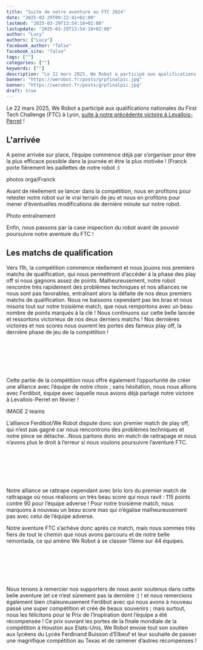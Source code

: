```yaml
---
title: "Suite de notre aventure au FTC 2024"
date: "2025-03-29T09:22:41+02:00"
lastmod: "2025-03-29T13:54:18+02:00"
lastupdate: "2025-03-29T13:54:18+02:00"
author: "Lucy"
authors: ["Lucy"]
facebook_author: "false"
facebook_site: "false"
tags: [""]
categories: [""]
keywords: [""]
description: "Le 22 mars 2025, We Robot a participé aux qualifications nationales du First Tech Challenge (FTC) à Lyon, suite à notre précédente victoire à Levallois-Perret !"
baneer: "https://werobot.fr/posts/grpfinalpic.jpg"
banner: "https://werobot.fr/posts/grpfinalpic.jpg"
draft: true
---
```

Le 22 mars 2025, We Robot a participé aux qualifications nationales du First Tech Challenge (FTC) à Lyon, [suite à notre précédente victoire à Levallois-Perret](https://werobot.fr/blog/we_robot_au_ftc_2024/) ! 
## L'arrivée

A peine arrivée sur place, l’équipe commence déjà par s’organiser pour être la plus efficace possible dans la journée et être la plus motivée ! (Franck porte fièrement les paillettes de notre robot :)

photos orga/Franck

Avant de réellement se lancer dans la compétition, nous en profitons pour retester notre robot sur le vrai terrain de jeu et nous en profitons pour mener d’éventuelles modifications de dernière minute sur notre robot.

Photo entraînement 

Enfin, nous passons par la case inspection du robot avant de pouvoir poursuivre notre aventure du FTC !

## Les matchs de qualification

Vers 11h, la compétition commence réellement et nous jouons nos premiers matchs de qualification, qui nous permettront d’accéder à la phase des play off si nous gagnons assez de points.
Malheureusement, notre robot rencontre très rapidement des problèmes techniques et nos alliances ne nous sont pas favorables, entraînant alors la défaite de nos deux premiers matchs de qualification. Nous ne baissons cependant pas les bras et nous misons tout sur notre troisième match, que nous remportons avec un beau nombre de points marqués à la clé ! Nous continuons sur cette belle lancée et ressortons victorieux de nos deux derniers matchs ! Nos dernières victoires et nos scores nous ouvrent les portes des fameux play off, la dernière phase de jeu de la compétition ! 


<br><br>
<center>
<div style="width: 100%; max-width: 700px;">
<img src="https://werobot.fr/posts/stratFerdi.jpg" alt="">
</div>
</center>
<br><br>

Cette partie de la compétition nous offre également l’opportunité de créer une alliance avec l’équipe de notre choix ; sans hésitation, nous nous allions avec Ferdibot, équipe avec laquelle nous avions déjà partagé notre victoire à Levallois-Perret en février ! 

IMAGE 2 teams

L’alliance Ferdibot/We Robot dispute donc son premier match de play off, qui n’est pas gagné car nous rencontrons des problèmes techniques et notre pince se détache…Nous partons donc en match de rattrapage et nous n’avons plus le droit à l’erreur si nous voulons poursuivre l’aventure FTC.

<br><br>
<center>
<div style="width: 100%; max-width: 700px;">
<img src="https://werobot.fr/posts/90-115.jpg" alt="">
</div>
</center>
<br><br>

Notre alliance se rattrape cependant avec brio lors du premier match de rattrapage où nous réalisons un très beau score qui nous ravit : 115 points contre 90 pour l’équipe adverse ! 
Pour notre troisième match, nous marquons à nouveau un beau score mas qui n’égalise malheureusement pas avec celui de l’équipe adverse. 

Notre aventure FTC s’achève donc après ce match, mais nous sommes très fiers de tout le chemin que nous avons parcouru et de notre belle remontada, ce qui amène We Robot à se classer 11ème sur 44 équipes. 

<br><br>
<center>
<div style="width: 100%; max-width: 700px;">
<img src="https://werobot.fr/posts/grpfinalpic.jpg" alt="">
</div>
</center>
<br><br>


Nous tenons à remercier nos supporters de nous avoir soutenus dans cette belle aventure (et ce n’est sûrement pas la dernière :) ! et nous remercions également bien chaleureusement Ferdibot avec qui nous avons à nouveau passé une super compétition et créé de beaux souvenirs ; mais surtout, nous les félicitons pour le Prix de l’Inspiration dont l’équipe a été récompensée ! Ce prix ouvrant les portes de la finale mondiale de la compétition à Houston aux Etats-Unis, We Robot envoie tout son soutien aux lycéens du Lycée Ferdinand Buisson d’Elbeuf et leur souhaite de passer une magnifique compétition au Texas et de ramener d’autres récompenses !  


